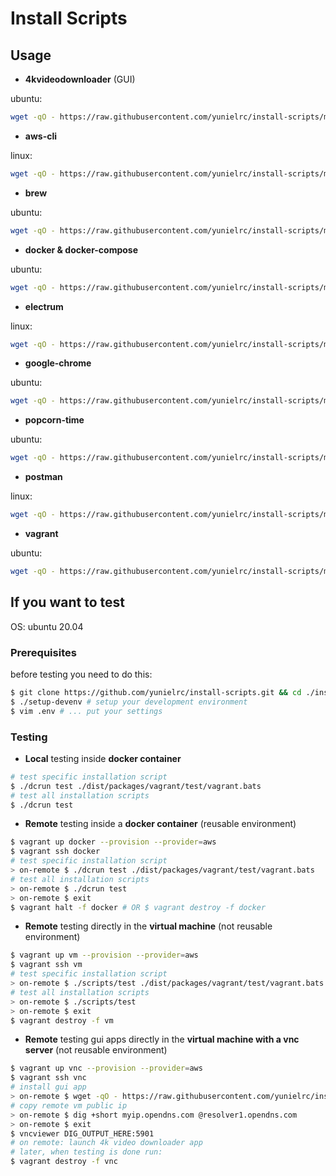 # Install Scripts

## Usage

- **4kvideodownloader** (GUI)

ubuntu:

```sh
wget -qO - https://raw.githubusercontent.com/yunielrc/install-scripts/master/dist/packages/4kvideodownloader/4kvideodownloader-ubuntu | bash
```

- **aws-cli**

linux:

```sh
wget -qO - https://raw.githubusercontent.com/yunielrc/install-scripts/master/dist/packages/aws-cli/aws-cli-linux | bash
```

- **brew**

ubuntu:

```sh
wget -qO - https://raw.githubusercontent.com/yunielrc/install-scripts/master/dist/packages/brew/brew-ubuntu | bash
```

- **docker & docker-compose**

ubuntu:

```sh
wget -qO - https://raw.githubusercontent.com/yunielrc/install-scripts/master/dist/packages/docker/docker-ubuntu | bash
```

- **electrum**

linux:

```sh
wget -qO - https://raw.githubusercontent.com/yunielrc/install-scripts/master/dist/packages/electrum/electrum-linux | bash
```

- **google-chrome**

ubuntu:

```sh
wget -qO - https://raw.githubusercontent.com/yunielrc/install-scripts/master/dist/packages/google-chrome/google-chrome-ubuntu | bash
```

- **popcorn-time**

ubuntu:

```sh
wget -qO - https://raw.githubusercontent.com/yunielrc/install-scripts/master/dist/packages/popcorn-time/popcorn-time-ubuntu | bash
```

- **postman**

linux:

```sh
wget -qO - https://raw.githubusercontent.com/yunielrc/install-scripts/master/dist/packages/postman/postman-linux | bash
```

- **vagrant**

ubuntu:

```sh
wget -qO - https://raw.githubusercontent.com/yunielrc/install-scripts/master/dist/packages/vagrant/vagrant-ubuntu | bash
```

## If you want to test

OS: ubuntu 20.04

### Prerequisites

before testing you need to do this:

```sh
$ git clone https://github.com/yunielrc/install-scripts.git && cd ./install-scripts
$ ./setup-devenv # setup your development environment
$ vim .env # ... put your settings
```

### Testing

- **Local** testing inside **docker container**

```sh
# test specific installation script
$ ./dcrun test ./dist/packages/vagrant/test/vagrant.bats
# test all installation scripts
$ ./dcrun test
```

- **Remote** testing inside a **docker container** (reusable environment)

```sh
$ vagrant up docker --provision --provider=aws
$ vagrant ssh docker
# test specific installation script
> on-remote $ ./dcrun test ./dist/packages/vagrant/test/vagrant.bats
# test all installation scripts
> on-remote $ ./dcrun test
> on-remote $ exit
$ vagrant halt -f docker # OR $ vagrant destroy -f docker
```

- **Remote** testing directly in the **virtual machine** (not reusable environment)

```sh
$ vagrant up vm --provision --provider=aws
$ vagrant ssh vm
# test specific installation script
> on-remote $ ./scripts/test ./dist/packages/vagrant/test/vagrant.bats
# test all installation scripts
> on-remote $ ./scripts/test
> on-remote $ exit
$ vagrant destroy -f vm
```

- **Remote** testing gui apps directly in the **virtual machine with a vnc server** (not reusable environment)

```sh
$ vagrant up vnc --provision --provider=aws
$ vagrant ssh vnc
# install gui app
> on-remote $ wget -qO - https://raw.githubusercontent.com/yunielrc/install-scripts/master/dist/packages/4kvideodownloader/4kvideodownloader-ubuntu | bash
# copy remote vm public ip
> on-remote $ dig +short myip.opendns.com @resolver1.opendns.com
> on-remote $ exit
$ vncviewer DIG_OUTPUT_HERE:5901
# on remote: launch 4k video downloader app
# later, when testing is done run:
$ vagrant destroy -f vnc
```
